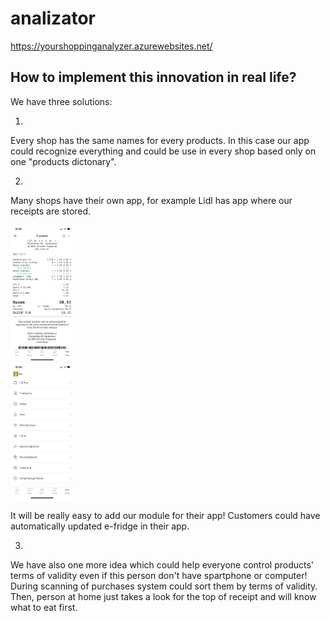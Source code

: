 # analizator

https://yourshoppinganalyzer.azurewebsites.net/

 
## How to implement this innovation in real life?

We have three solutions:



1.
Every shop has the same names for every products. In this case our app could recognize everything and could be use in every shop based  only on one "products dictonary".

2. 
Many shops have their own app, for example Lidl has app where our receipts are stored.

<div style="width: 20%; height: 20%">
  
  ![](materials/lidl1.jpg)
  ![](materials/lidl2.jpg)
  
</div>


It will be really easy to add our module for their app! Customers could have automatically updated e-fridge in their app.

3.
We have also one more idea which could help everyone control products' terms of validity even if this person don't have spartphone or computer!
During scanning of purchases system could sort them by terms of validity. Then, person at home just takes a look for the top of receipt and will know what to eat first.

